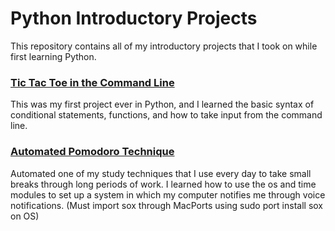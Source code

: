 # Python Introductory Projects #
This repository contains all of my introductory projects that I took on while first learning Python.

### [Tic Tac Toe in the Command Line](https://github.com/krisselberg/PythonPractice/blob/main/PythonPractice/tictactoe.py "tictactoe.py") ###

This was my first project ever in Python, and I learned the basic syntax of conditional statements, functions, and how to take input from the command line.

### [Automated Pomodoro Technique](https://github.com/krisselberg/PythonPractice/blob/main/PythonPractice/pomodoro.py "pomodoro.py") ###

Automated one of my study techniques that I use every day to take small breaks through long periods of work. I learned how to use the os and time modules to set up a system in which my computer notifies me through voice notifications. (Must import sox through MacPorts using sudo port install sox on OS)
